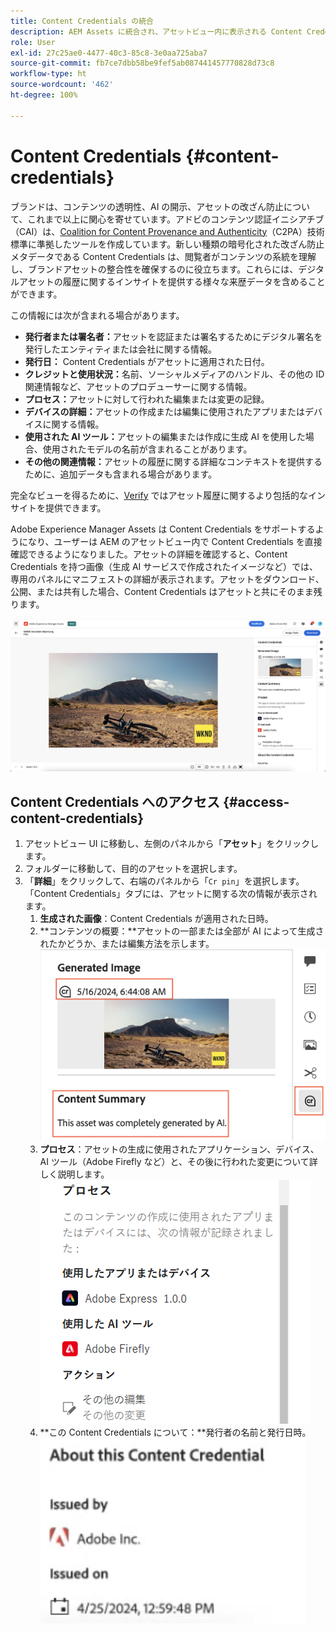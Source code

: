 ```yaml
---
title: Content Credentials の統合
description: AEM Assets に統合され、アセットビュー内に表示される Content Credentials を使用すると、アセットの作成方法や作成に関わったユーザーなど、アセットの履歴に関するコンテキストを提供できます。デジタルコンテンツの栄養ラベルと同様に、Content Credentials は透明性を高め、オーディエンスとの信頼関係を構築するのに役立ちます。
role: User
exl-id: 27c25ae0-4477-40c3-85c8-3e0aa725aba7
source-git-commit: fb7ce7dbb58be9fef5ab087441457770828d73c8
workflow-type: ht
source-wordcount: '462'
ht-degree: 100%

---
```


# Content Credentials {#content-credentials}

ブランドは、コンテンツの透明性、AI の開示、アセットの改ざん防止について、これまで以上に関心を寄せています。アドビのコンテンツ認証イニシアチブ（CAI）は、[Coalition for Content Provenance and Authenticity](https://c2pa.org/specifications/specifications/1.1/specs/C2PA_Specification.html#_trust_model)（C2PA）技術標準に準拠したツールを作成しています。新しい種類の暗号化された改ざん防止メタデータである Content Credentials は、閲覧者がコンテンツの系統を理解し、ブランドアセットの整合性を確保するのに役立ちます。これらには、デジタルアセットの履歴に関するインサイトを提供する様々な来歴データを含めることができます。

この情報には次が含まれる場合があります。

* **発行者または署名者：**&#x200B;アセットを認証または署名するためにデジタル署名を発行したエンティティまたは会社に関する情報。
* **発行日：** Content Credentials がアセットに適用された日付。
* **クレジットと使用状況：**&#x200B;名前、ソーシャルメディアのハンドル、その他の ID 関連情報など、アセットのプロデューサーに関する情報。
* **プロセス：**&#x200B;アセットに対して行われた編集または変更の記録。
* **デバイスの詳細：**&#x200B;アセットの作成または編集に使用されたアプリまたはデバイスに関する情報。
* **使用された AI ツール：**&#x200B;アセットの編集または作成に生成 AI を使用した場合、使用されたモデルの名前が含まれることがあります。
* **その他の関連情報：**&#x200B;アセットの履歴に関する詳細なコンテキストを提供するために、追加データも含まれる場合があります。

完全なビューを得るために、[Verify](https://contentcredentials.org/verify) ではアセット履歴に関するより包括的なインサイトを提供できます。

Adobe Experience Manager Assets は Content Credentials をサポートするようになり、ユーザーは AEM のアセットビュー内で Content Credentials を直接確認できるようになりました。アセットの詳細を確認すると、Content Credentials を持つ画像（生成 AI サービスで作成されたイメージなど）では、専用のパネルにマニフェストの詳細が表示されます。アセットをダウンロード、公開、または共有した場合、Content Credentials はアセットと共にそのまま残ります。

![アセット](/help/assets/assets/content-credentials.png)

## Content Credentials へのアクセス {#access-content-credentials}

1. アセットビュー UI に移動し、左側のパネルから「**アセット**」をクリックします。
1. フォルダーに移動して、目的のアセットを選択します。
1. 「**詳細**」をクリックして、右端のパネルから「`Cr pin`」を選択します。「Content Credentials」タブには、アセットに関する次の情報が表示されます。
   1. **生成された画像**：Content Credentials が適用された日時。
   1. **コンテンツの概要：**アセットの一部または全部が AI によって生成されたかどうか、または編集方法を示します。
      ![Content Credentials](/help/assets/assets/content-credentials1.png)
   1. **プロセス**：アセットの生成に使用されたアプリケーション、デバイス、AI ツール（Adobe Firefly など）と、その後に行われた変更について詳しく説明します。
      ![プロセス](/help/assets/assets/CR-Process.png)
   1. **この Content Credentials について：**発行者の名前と発行日時。
      ![発行者](/help/assets/assets/CR-issuer.png)
